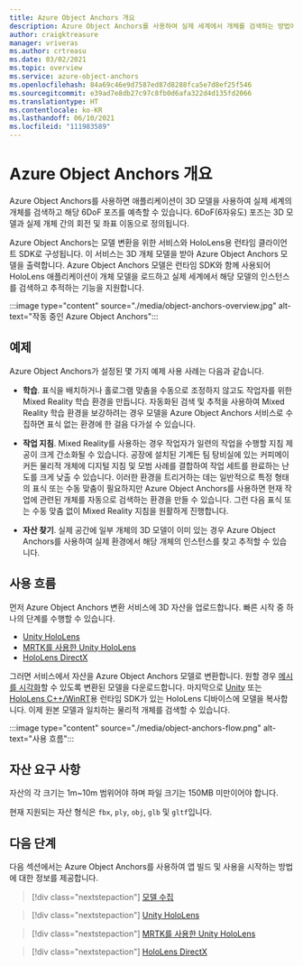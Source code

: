 ```yaml
---
title: Azure Object Anchors 개요
description: Azure Object Anchors를 사용하여 실제 세계에서 개체를 검색하는 방법에 대해 알아봅니다.
author: craigktreasure
manager: vriveras
ms.author: crtreasu
ms.date: 03/02/2021
ms.topic: overview
ms.service: azure-object-anchors
ms.openlocfilehash: 84a69c46e9d7587ed87d8288fca5e7d8ef25f546
ms.sourcegitcommit: e39ad7e8db27c97c8fb0d6afa322d4d135fd2066
ms.translationtype: HT
ms.contentlocale: ko-KR
ms.lasthandoff: 06/10/2021
ms.locfileid: "111983589"
---
```

# <a name="azure-object-anchors-overview"></a>Azure Object Anchors 개요

Azure Object Anchors를 사용하면 애플리케이션이 3D 모델을 사용하여 실제 세계의 개체를 검색하고 해당 6DoF 포즈를 예측할 수 있습니다. 6DoF(6자유도) 포즈는 3D 모델과 실제 개체 간의 회전 및 좌표 이동으로 정의됩니다.

Azure Object Anchors는 모델 변환을 위한 서비스와 HoloLens용 런타임 클라이언트 SDK로 구성됩니다. 이 서비스는 3D 개체 모델을 받아 Azure Object Anchors 모델을 출력합니다. Azure Object Anchors 모델은 런타임 SDK와 함께 사용되어 HoloLens 애플리케이션이 개체 모델을 로드하고 실제 세계에서 해당 모델의 인스턴스를 검색하고 추적하는 기능을 지원합니다.

:::image type="content" source="./media/object-anchors-overview.jpg" alt-text="작동 중인 Azure Object Anchors":::

## <a name="examples"></a>예제

Azure Object Anchors가 설정된 몇 가지 예제 사용 사례는 다음과 같습니다.

- **학습**. 표식을 배치하거나 홀로그램 맞춤을 수동으로 조정하지 않고도 작업자를 위한 Mixed Reality 학습 환경을 만듭니다. 자동화된 검색 및 추적을 사용하여 Mixed Reality 학습 환경을 보강하려는 경우 모델을 Azure Object Anchors 서비스로 수집하면 표식 없는 환경에 한 걸음 다가설 수 있습니다.

- **작업 지침**. Mixed Reality를 사용하는 경우 작업자가 일련의 작업을 수행할 지침 제공이 크게 간소화될 수 있습니다. 공장에 설치된 기계든 팀 탕비실에 있는 커피메이커든 물리적 개체에 디지털 지침 및 모범 사례를 결합하여 작업 세트를 완료하는 난도를 크게 낮출 수 있습니다. 이러한 환경을 트리거하는 데는 일반적으로 특정 형태의 표식 또는 수동 맞춤이 필요하지만 Azure Object Anchors를 사용하면 현재 작업에 관련된 개체를 자동으로 검색하는 환경을 만들 수 있습니다. 그런 다음 표식 또는 수동 맞춤 없이 Mixed Reality 지침을 원활하게 진행합니다.

- **자산 찾기**. 실제 공간에 일부 개체의 3D 모델이 이미 있는 경우 Azure Object Anchors를 사용하여 실제 환경에서 해당 개체의 인스턴스를 찾고 추적할 수 있습니다.

## <a name="usage-flow"></a>사용 흐름

먼저 Azure Object Anchors 변환 서비스에 3D 자산을 업로드합니다. 빠른 시작 중 하나의 단계를 수행할 수 있습니다.

  - [Unity HoloLens](quickstarts/get-started-unity-hololens.md)
  - [MRTK를 사용한 Unity HoloLens](quickstarts/get-started-unity-hololens-mrtk.md)
  - [HoloLens DirectX](quickstarts/get-started-hololens-directx.md)

그러면 서비스에서 자산을 Azure Object Anchors 모델로 변환합니다. 원할 경우 [메시를 시각화](visualize-converted-model.md)할 수 있도록 변환된 모델을 다운로드합니다. 마지막으로 [Unity](/dotnet/api/Microsoft.Azure.ObjectAnchors) 또는 [HoloLens C++/WinRT](/cpp/api/object-anchors/winrt)용 런타임 SDK가 있는 HoloLens 디바이스에 모델을 복사합니다. 이제 원본 모델과 일치하는 물리적 개체를 검색할 수 있습니다.

:::image type="content" source="./media/object-anchors-flow.png" alt-text="사용 흐름":::

## <a name="asset-requirements"></a>자산 요구 사항

자산의 각 크기는 1m~10m 범위어야 하며 파일 크기는 150MB 미만이어야 합니다.

현재 지원되는 자산 형식은 `fbx`, `ply`, `obj`, `glb` 및 `gltf`입니다.

## <a name="next-steps"></a>다음 단계

다음 섹션에서는 Azure Object Anchors를 사용하여 앱 빌드 및 사용을 시작하는 방법에 대한 정보를 제공합니다.

> [!div class="nextstepaction"]
> [모델 수집](quickstarts/get-started-model-conversion.md)

> [!div class="nextstepaction"]
> [Unity HoloLens](quickstarts/get-started-unity-hololens.md)

> [!div class="nextstepaction"]
> [MRTK를 사용한 Unity HoloLens](quickstarts/get-started-unity-hololens-mrtk.md)

> [!div class="nextstepaction"]
> [HoloLens DirectX](quickstarts/get-started-hololens-directx.md)
